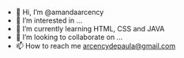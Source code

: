 - 👋 Hi, I’m @amandaarcency
- 👀 I’m interested in ...
- 🌱 I’m currently learning HTML, CSS and JAVA
- 💞️ I’m looking to collaborate on ...
- 📫 How to reach me arcencydepaula@gmail.com

<!---
amandaarcency/amandaarcency is a ✨ special ✨ repository because its `README.md` (this file) appears on your GitHub profile.
You can click the Preview link to take a look at your changes.
--->
